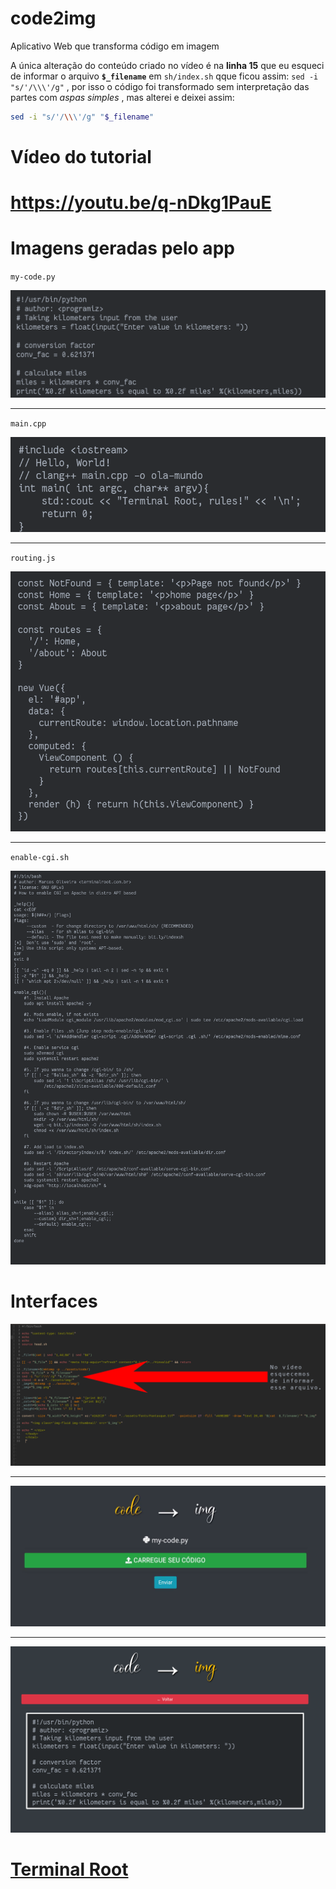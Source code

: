 # code2img
Aplicativo Web que transforma código em imagem

A única alteração do conteúdo criado no vídeo é na **linha 15** que eu esqueci de informar o arquivo **`$_filename`** em `sh/index.sh` qque ficou assim: `sed -i "s/'/\\\'/g"` , por isso o código foi transformado sem interpretação das partes com *aspas simples* , mas alterei e deixei assim:
```sh
sed -i "s/'/\\\'/g" "$_filename"
```

# Vídeo do tutorial
# <https://youtu.be/q-nDkg1PauE>

# Imagens geradas pelo app

`my-code.py`

![alt](files/tmp.3andVpy223.png)

---

`main.cpp`

![alt](files/tmp.kiFZpf4GQz.png)

---

`routing.js`

![alt](files/tmp.T6tuw79cay.png)

---

`enable-cgi.sh`

![alt](files/tmp.9pFUJ6MYkU.png)

# Interfaces

![alt](adicionais/arquivo-faltante.png)

---

![alt](adicionais/code2img.png)

---

![alt](adicionais/my-code-py.png)

# [Terminal Root](https://terminalroot.com.br/)
